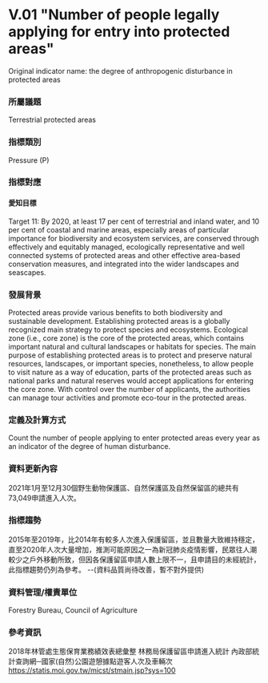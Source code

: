 # V.01 "Number of people legally applying for entry into protected areas"
Original indicator name: the degree of anthropogenic disturbance in protected areas

<script type="text/javascript" src="http://cdn.mathjax.org/mathjax/latest/MathJax.js?config=TeX-AMS-MML_HTMLorMML"></script>

### 所屬議題
Terrestrial protected areas
### 指標類別
Pressure (P)
### 指標對應
#### 愛知目標
Target 11: By 2020, at least 17 per cent of terrestrial and inland water, and 10 per cent of coastal and marine areas, especially areas of particular importance for biodiversity and ecosystem services, are conserved through effectively and equitably managed, ecologically representative and well connected systems of protected areas and other effective area-based conservation measures, and integrated into the wider landscapes and seascapes.
### 發展背景
Protected areas provide various benefits to both biodiversity and sustainable development. Establishing protected areas is a globally recognized main strategy to protect species and ecosystems. Ecological zone (i.e., core zone) is the core of the protected areas, which contains important natural and cultural landscapes or habitats for species. The main purpose of establishing protected areas is to protect and preserve natural resources, landscapes, or important species, nonetheless, to allow people to visit nature as a way of education, parts of the protected areas such as national parks and natural reserves would accept applications for entering the core zone. With control over the number of applicants, the authorities can manage tour activities and promote eco-tour in the protected areas.
### 定義及計算方式
Count the number of people applying to enter protected areas every year as an indicator of the degree of human disturbance.
### 資料更新內容
2021年1月至12月30個野生動物保護區、自然保護區及自然保留區的總共有73,049申請進入人次。
### 指標趨勢
2015年至2019年，比2014年有較多人次進入保護留區，並且數量大致維持穩定，直至2020年人次大量增加，推測可能原因之一為新冠肺炎疫情影響，民眾往人潮較少之戶外移動所致，但因各保護留區申請人數上限不一，且申請目的未經統計，此指標趨勢仍列為參考。 --(資料品質尚待改善，暫不對外提供)
### 資料管理/權責單位
Forestry Bureau, Council of Agriculture
### 參考資訊
2018年林管處生態保育業務績效表總彙整 林務局保護留區申請進入統計 內政部統計查詢網─國家(自然)公園遊憩據點遊客人次及車輛次 https://statis.moi.gov.tw/micst/stmain.jsp?sys=100